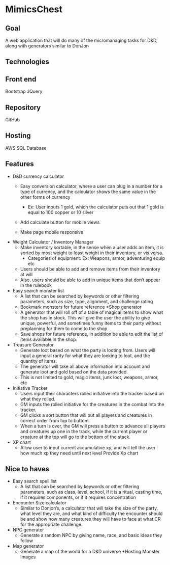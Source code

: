 # MimicsChest
Goal
-------
A web application that will do many of the micromanaging tasks for D&D, along with generators similar to DonJon

Technologies
-------
Front end
-------
Bootstrap
JQuery

Repository
-------
GitHub

Hosting
-------
AWS
SQL Database


Features
-------
* D&D currency calculator 
  * Easy conversion calculator, where a user can plug in a number for a type of currency, and the calculator shows the same value in the other forms of currency
    * Ex: User inputs 1 gold, which the calculator puts out that 1 gold is equal to 100 copper or 10 silver

  * Add calculate button for mobile views
  * Make page mobile responsive
* Weight Calculator / Inventory Manager
  * Make inventory sortable, in the sense when a user adds an item, it is sorted by most weight to least weight in their inventory, or vis versa. 
    * Categories of equipment: Ex: Weapons, armor, adventuring equip etc
  * Users should be able to add and remove items from their inventory at will
  * Also, users should be able to add in unique items that don’t appear in the rulebook
* Easy search monster list
  * A list that can be searched by keywords or other filtering parameters, such as size, type, alignment, and challenge rating
  * Bookmark monsters for future reference
*Shop generator
  * A generator that will roll off of a table of magical items to show what the shop has in stock. This will give the user the ability to give unique, powerful, and sometimes funny items to their party without preplanning for them to come to the shop
  * Save shops for future reference, in addition be able to edit the list of items available in the shop.
* Treasure Generator
  * Generate loot based on what the party is looting from. Users will input a general rarity for what they are looking to loot, and the quantity of items.
  * The generator will take all above information into account and generate loot and gold based on the data provided.
  * This is not limited to gold, magic items, junk loot, weapons, armor, etc
* Initiative Tracker
  * Users input their characters rolled initiative into the tracker based on what they rolled.
  * GM inputs the rolled initiative for the creatures in the combat into the tracker.
  * GM clicks a sort button that will put all players and creatures in correct order from top to bottom. 
  * When a turn is over, the GM will press a button to advance all players and creatures up one in the track, while the current player or creature at the top will go to the bottom of the stack.
* XP chart
  * Allow user to input current accumulative xp, and will tell the user how much xp they need until next level
Provide Xp chart

Nice to haves
-------
* Easy search spell list
  * A list that can be searched by keywords or other filtering parameters, such as class, level, school, if it is a ritual, casting time, if it requires components, or if it requires concentration
* Encounter Size calculator
  * Similar to Donjon’s, a calculator that will take the size of the party, what level they are, and what kind of difficulty the encounter should be and show how many creatures they will have to face at what CR for the appropriate challenge. 
* NPC generator
  * Generate a random NPC by giving name, race, and basic ideas they follow
* Map generator
  * Generate a map of the world for a D&D universe
*Hosting Monster Images

